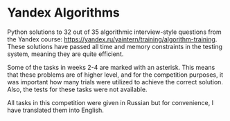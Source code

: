 # Yandex Algorithms
Python solutions to 32 out of 35 algorithmic interview-style questions from the Yandex course: https://yandex.ru/yaintern/training/algorithm-training. These solutions have passed all time and memory constraints in the testing system, meaning they are quite efficient.

Some of the tasks in weeks 2-4 are marked with an asterisk. This means that these problems are of higher level, and for the competition purposes, it was important how many trials were utilized to achieve the correct solution. Also, the tests for these tasks were not available.

All tasks in this competition were given in Russian but for convenience, I have translated them into English.
